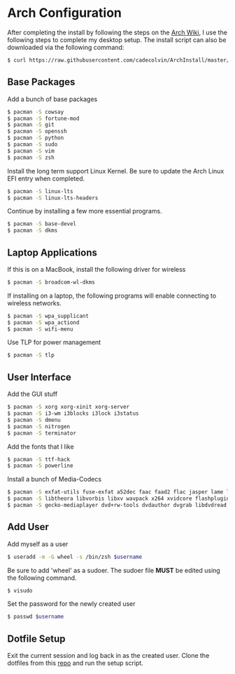# Arch Configuration
After completing the install by following the steps on the [Arch Wiki](https://wiki.archlinux.org/index.php/Installation_guide), I use the following steps to complete my desktop setup.
The install script can also be downloaded via the following command:
```bash
$ curl https://raw.githubusercontent.com/cadecolvin/ArchInstall/master/install.sh > install.sh
```

## Base Packages
Add a bunch of base packages
```bash
$ pacman -S cowsay
$ pacman -S fortune-mod
$ pacman -S git
$ pacman -S openssh
$ pacman -S python
$ pacman -S sudo
$ pacman -S vim
$ pacman -S zsh
```

Install the long term support Linux Kernel. Be sure to update the Arch Linux EFI entry when completed.
```bash
$ pacman -S linux-lts
$ pacman -S linux-lts-headers
```

Continue by installing a few more essential programs.
```bash
$ pacman -S base-devel
$ pacman -S dkms
```

## Laptop Applications
If this is on a MacBook, install the following driver for wireless
```bash
$ pacman -S broadcom-wl-dkms
```

If installing on a laptop, the following programs will enable connecting to wireless networks.
```bash
$ pacman -S wpa_supplicant
$ pacman -S wpa_actiond
$ pacman -S wifi-menu
```

Use TLP for power management
```bash
$ pacman -S tlp
```

## User Interface
Add the GUI stuff
```bash
$ pacman -S xorg xorg-xinit xorg-server 
$ pacman -S i3-wm i3blocks i3lock i3status
$ pacman -S dmenu
$ pacman -S nitrogen
$ pacman -S terminator
```

Add the fonts that I like
```bash
$ pacman -S ttf-hack
$ pacman -S powerline
```

Install a bunch of Media-Codecs
```bash
$ pacman -S exfat-utils fuse-exfat a52dec faac faad2 flac jasper lame libdca libdv gst-libav 
$ pacman -S libtheora libvorbis libxv wavpack x264 xvidcore flashplugin libdvdcss libmad
$ pacman -S gecko-mediaplayer dvd+rw-tools dvdauthor dvgrab libdvdread libdvdnav  libmpeg2
```

## Add User
Add myself as a user
```bash
$ useradd -m -G wheel -s /bin/zsh $username
```

Be sure to add 'wheel' as a sudoer. The sudoer file **MUST** be edited using the following command.
```bash
$ visudo
```

Set the password for the newly created user
```bash
$ passwd $username
```

## Dotfile Setup
Exit the current session and log back in as the created user.
Clone the dotfiles from this [repo](https://github.com/cadecolvin/dotfiles) and run the setup script.
